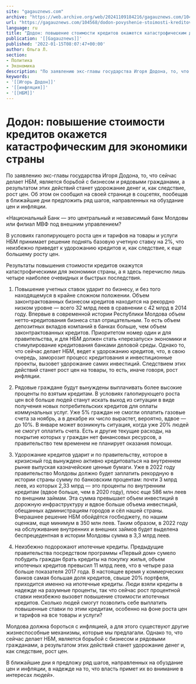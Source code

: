 ```yaml
---
site: "gagauznews.com"
archive: "https://web.archive.org/web/20241109184216/gagauznews.com/104568/dodon-povyshenie-stoimosti-kreditov-okazhetsya-katastroficheskim-dlya-ekonomiki-strany.html"
url: "https://gagauznews.com/104568/dodon-povyshenie-stoimosti-kreditov-okazhetsya-katastroficheskim-dlya-ekonomiki-strany.html"
language: ru
title: "Додон: повышение стоимости кредитов окажется катастрофическим для экономики страны"
publication: '[[Gagauznews]]'
published: '2022-01-15T08:07:47+00:00'
author: Ольга Л.
section:
- Политика
- Экономика
description: "По заявлению экс-главы государства Игоря Додона, то, что сейчас делает НБМ, является борьбой с бизнесом и рядовыми гражданами, а результатом этих действий станет удорожание денег и, как следствие, рост цен. Об этом он сообщил на своей странице в соцсетях, пообещав в ближайшие дни предложить ряд шагов, направленных на обуздание цен и инфляции. «Национальный Банк — это центральный и независимый банк Молдовы или филиал МВФ под внешним управлением? В условиях галопирующего роста цен и тарифов на товары и услуги НБМ принимает решение поднять базовую учетную ставку на 2%, что неизбежно приведет к удорожанию кредитов и, как следствие, к еще большему росту […]"
keywords:
- '[[Игорь Додон]]'
- '[[инфляция]]'
- '[[НБМ]]'
---
```


# Додон: повышение стоимости кредитов окажется катастрофическим для экономики страны

По заявлению экс-главы государства Игоря Додона, то, что сейчас делает НБМ, является борьбой с бизнесом и рядовыми гражданами, а результатом этих действий станет удорожание денег и, как следствие, рост цен. Об этом он сообщил на своей странице в соцсетях, пообещав в ближайшие дни предложить ряд шагов, направленных на обуздание цен и инфляции.

«Национальный Банк — это центральный и независимый банк Молдовы или филиал МВФ под внешним управлением?

В условиях галопирующего роста цен и тарифов на товары и услуги НБМ принимает решение поднять базовую учетную ставку на 2%, что неизбежно приведет к удорожанию кредитов и, как следствие, к еще большему росту цен.

Результаты повышения стоимости кредитов окажутся катастрофическими для экономики страны, а я здесь перечислю лишь четыре наиболее очевидных и быстрых последствия.

1. Повышение учетных ставок ударит по бизнесу, и без того находящемуся в крайне сложном положении. Объем законтрактованных бизнесом кредитов находится на рекордно низком уровне — всего 32 млрд леев в сравнении с 42 млрд в 2014 году. Впервые в современной истории Республики Молдова объем нетто-кредитования бизнеса стал отрицательным. То есть объем депозитных вкладов компаний в банках больше, чем объем законтрактованных кредитов. Приоритетом номер один и для правительства, и для НБМ должен стать «перезапуск» экономики и стимулирование кредитования банками деловой среды. Однако то, что сейчас делает НБМ, ведет к удорожанию кредитов, что, в свою очередь, заморозит процесс кредитования и инвестиционные проекты, вызовет удорожание самих инвестиций. Следствием этих действий станет рост цен на товары, то есть, иначе говоря, рост инфляции.

2. Рядовые граждане будут вынуждены выплачивать более высокие проценты по взятым кредитам. В условиях галопирующего роста цен всё больше людей станут искать выход из ситуации в виде получения новых потребительских кредитов для оплаты коммунальных услуг. Уже 5% граждан не смогли оплатить газовые счета за ноябрь, а в декабре их число вырастет, вероятно, вдвое — до 10%. В январе может возникнуть ситуация, когда уже 20% людей не смогут оплатить счета. Есть и другие текущие расходы, на покрытие которых у граждан нет финансовых ресурсов, а правительство тем временем не планирует оказания помощи.

3. Удорожание кредитов ударит и по правительству, которое в кризисный год вынуждено активно кредитоваться на внутреннем рынке выпуская казначейские ценные бумаги. Уже в 2022 году правительство Молдовы должно будет заплатить рекордную в истории страны сумму по банковским процентам: почти 3 млрд леев, из которых 2,33 млрд — это проценты по внутренним кредитам (вдвое больше, чем в 2020 году), плюс еще 586 млн леев по внешним займам. Эта сумма превышает объем инвестиций в дорожную инфраструктуру и вдвое больше объема инвестиций, обещанных администрациям городов и сёл нашей страны. Вчерашнее решение НБМ обойдётся госбюджету, по нашим оценкам, еще минимум в 350 млн леев. Таким образом, в 2022 году на обслуживание внутренних и внешних займов будет выделена беспрецедентная в истории Молдовы сумма в 3,3 млрд леев.

4. Неизбежно подорожают ипотечные кредиты. Предыдущие правительства посредством программы «Первый дом» сумело побудить граждан брать кредиты на покупку жилья, объем ипотечных кредитов превысил 11 млрд леев, что в четыре раза больше показателя 2017 года. В настоящее время у коммерческих банков самая большая доля кредитов, свыше 20% портфеля, приходится именно на ипотечные кредиты. Люди взяли кредиты в надежде на разумные проценты, так что сейчас рост процентной ставки неизбежно вызовет повышение стоимости ипотечных кредитов. Сколько людей смогут позволить себе выплатить повышенные ставки по этим кредитам, особенно на фоне роста цен и тарифов на все товары и услуги?

Молдова должна бороться с инфляцией, а для этого существуют другие жизнеспособные механизмы, которые мы предлагали. Однако то, что сейчас делает НБМ, является борьбой с бизнесом и рядовыми гражданами, а результатом этих действий станет удорожание денег и, как следствие, рост цен.

В ближайшие дни я предложу ряд шагов, направленных на обуздание цен и инфляции, в надежде на то, что власть примет их во внимание в интересах людей».